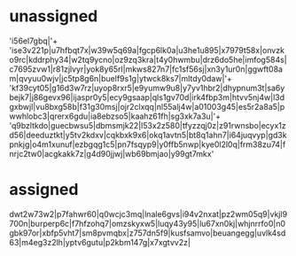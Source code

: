 # unassigned

'i56el7gbq|'+
'ise3v221p|u7hfbqt7x|w39w5q69a|fgcp6lk0a|u3he1u895|x7979t58x|onvzko9rc|kddrphy34|w2tq9ycno|oz9zq3kra|t4y0hwmbu|drz6do5he|imfog584s|c7695zvw1|r81zjlvyr|yok8y65rl|mkws827n7|fc1sf56sj|xn3y1ur0n|ggwft08am|qvyuu0wjv|jc5tp8g6n|buelf9s1g|ytwck8ks7|mltdy0daw|'+
'kf39cyt05|g16d3w7rz|uyop8rxr5|e9yumw9u8|y7yv1hbr2|dhypnum3t|sa6ybejk7|j86gevx96|ijaspr0y5|ecy9gsaap|qls1gv70d|irk4fbp3m|htvv5nj4w|l3dgxbwjl|vu8bxg58b|f31g30msj|ojr2clxqq|nl55alj4w|a01003g45|es5r2a8a5|pwwhlobc3|qrerx6gdu|ia8ebzso5|kaahz61fh|sg3xk7a3u|'+
'q9bzltkdo|guecbwsu5|dbmsmjk22|l53x2z580|tfyzzqj0z|z91rwnsbo|ecyx1zd56|deeduztkt|y5tv2kdxv|cqkbxk9x6|okq1avtn5|bt8q1ahn7|i64juqvyp|gd3kpnkjg|o4m1xunuf|ezbgqg1c5|pn7fsqyp9|y0ffb5nwp|kye0l2l0q|frm38zu74|fnrjc2tw0|acgkakk7z|g4d90jjwj|wb69bmjao|y99gt7mkx'

# assigned

dwt2w73w2|p7fahwr60|q0wcjc3mq|lnale6gvs|i94v2nxat|pz2wm05q9|vkjl9700n|burperp6c|f7hfzohq7|omzskyxw5|luqy43y95|lu67xn0kj|whjnrrfo0|n0gbk97or|xbfp5vht7|sm8pvmqbx|z757dn5f9|kusfsamvo|beuangegg|uvlk4sd63|m4eg3z2lh|yptv6gutu|p2kbm147g|x7xgtvv2z|